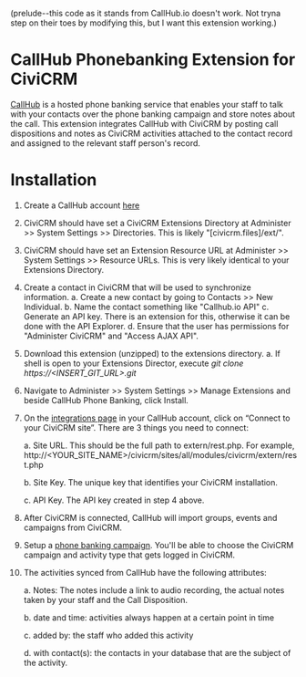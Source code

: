 (prelude--this code as it stands from CallHub.io doesn't work. Not tryna step on their toes by modifying this, but I want this extension working.)

CallHub Phonebanking Extension for CiviCRM
==========================================

[CallHub](https://callhub.io) is a hosted phone banking service that enables your staff to talk with your contacts over the phone banking campaign and store notes about the call. This extension integrates CallHub with CiviCRM by posting call dispositions and notes as CiviCRM activities attached to the contact record and assigned to the relevant staff person's record.

Installation
============

1. Create a CallHub account [here](https://app.callhub.io/accounts/register/)
2. CiviCRM should have set a CiviCRM Extensions Directory at Administer >> System Settings >> Directories.  This is likely "\[civicrm.files\]/ext/". 
3. CiviCRM  should have set an Extension Resource URL at Administer >> System Settings >> Resource URLs. This is very likely identical to your Extensions Directory.
4. Create a contact in CiviCRM that will be used to synchronize information.
    a. Create a new contact by going to Contacts >> New Individual. 
    b. Name the contact something like "Callhub.io API"
    c. Generate an API key. There is an extension for this, otherwise it can be done with the API Explorer.
    d. Ensure that the user has permissions for "Administer CiviCRM" and "Access AJAX API". 
5. Download this extension (unzipped) to the extensions directory.
    a. If shell is open to your Extensions Director, execute *git clone https://<INSERT_GIT_URL>.git*
6. Navigate to Administer >> System Settings >> Manage Extensions and beside CallHub Phone Banking, click Install.
7. On the [integrations page](https://app.callhub.io/dashboard/apps/) in your CallHub account, click on “Connect to your CiviCRM site”. There are 3 things you need to connect:

    a. Site URL. This should be the full path to extern/rest.php. For example, http://<YOUR_SITE_NAME>/civicrm/sites/all/modules/civicrm/extern/rest.php

    b. Site Key. The unique key that identifies your CiviCRM installation.

    c. API Key. The API key created in step 4 above.

8. After CiviCRM is connected, CallHub will import groups, events and campaigns from CiviCRM. 
9. Setup a [phone banking campaign](https://app.callhub.io/power_campaign/add/). You'll be able to choose the CiviCRM campaign and activity type that gets logged in CiviCRM.
10. The activities synced from CallHub have the following attributes:

    a. Notes: The notes include a link to audio recording, the actual notes taken by your staff and the Call Disposition.

    b. date and time: activities always happen at a certain point in time

    c. added by: the staff who added this activity

    d. with contact(s): the contacts in your database that are the subject of the activity.
